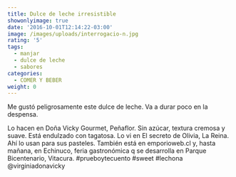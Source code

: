 ```yaml
---
title: Dulce de leche irresistible
showonlyimage: true
date: '2016-10-01T12:14:22-03:00'
image: /images/uploads/interrogacio-n.jpg
rating: '5'
tags:
  - manjar
  - dulce de leche
  - sabores
categories:
  - COMER Y BEBER
weight: 0
---
```

Me gustó peligrosamente este dulce de leche. Va a durar poco en la despensa. 

<!--more-->

Lo hacen en Doña Vicky Gourmet, Peñaflor. Sin azúcar, textura cremosa y suave. Está endulzado con tagatosa. Lo vi en El secreto de Olivia, La Reina. Ahí lo usan para sus pasteles. También está en emporioweb.cl y, hasta mañana, en Echinuco, feria gastronómica q se desarrolla en Parque Bicentenario, Vitacura. #prueboytecuento #sweet #lechona @virginiadonavicky

